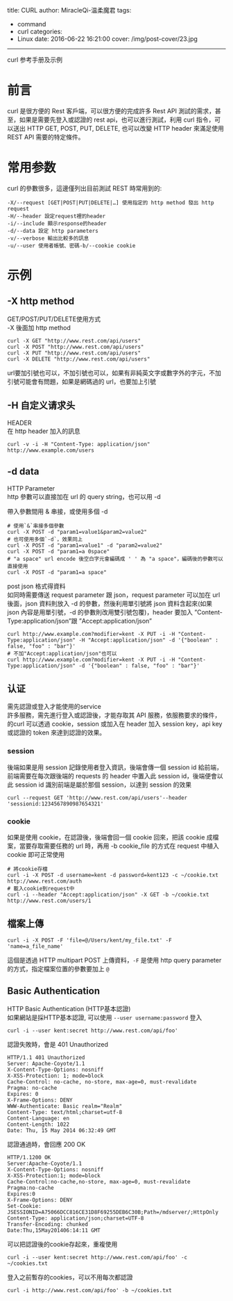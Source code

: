 title: CURL
author: MiracleQi-温柔魔君
tags:
  - command
  - curl
categories:
  - Linux
date: 2016-06-22 16:21:00
cover: /img/post-cover/23.jpg
---
curl 参考手册及示例

# 前言

curl 是很方便的 Rest 客戶端，可以很方便的完成許多 Rest API 測試的需求，甚至，如果是需要先登入或認證的 rest api，也可以進行測試，利用 curl 指令，可以送出 HTTP GET, POST, PUT, DELETE, 也可以改變 HTTP header 來滿足使用 REST API 需要的特定條件。

# 常用参数

curl 的參數很多，這邊僅列出目前測試 REST 時常用到的:

```
-X/--request [GET|POST|PUT|DELETE|…] 使用指定的 http method 發出 http request
-H/--header 設定request裡的header
-i/--include 顯示response的header
-d/--data 設定 http parameters
-v/--verbose 輸出比較多的訊息
-u/--user 使用者帳號、密碼-b/--cookie cookie
```

# 示例

## -X http method

GET/POST/PUT/DELETE使用方式  
-X 後面加 http method
```
curl -X GET "http://www.rest.com/api/users"
curl -X POST "http://www.rest.com/api/users"
curl -X PUT "http://www.rest.com/api/users"
curl -X DELETE "http://www.rest.com/api/users"
```
url要加引號也可以，不加引號也可以，如果有非純英文字或數字外的字元，不加引號可能會有問題，如果是網碼過的 url，也要加上引號

## -H 自定义请求头

HEADER  
在 http header 加入的訊息
```
curl -v -i -H "Content-Type: application/json" http://www.example.com/users
```

## -d data

HTTP Parameter  
http 參數可以直接加在 url 的 query string，也可以用 -d

帶入參數間用 & 串接，或使用多個 -d

```
# 使用`&`串接多個參數
curl -X POST -d "param1=value1&param2=value2"
# 也可使用多個`-d`，效果同上
curl -X POST -d "param1=value1" -d "param2=value2"
curl -X POST -d "param1=a 0space"
# "a space" url encode 後空白字元會編碼成 ' ' 為 "a space"，編碼後的參數可以直接使用
curl -X POST -d "param1=a space"
```
post json 格式得資料  
如同時需要傳送 request parameter 跟 json，request parameter 可以加在 url 後面，json 資料則放入 -d 的參數，然後利用單引號將 json 資料含起來(如果 json 內容是用單引號，-d 的參數則改用雙引號包覆)，header 要加入 ”Content-Type:application/json”跟 ”Accept:application/json”
```
curl http://www.example.com?modifier=kent -X PUT -i -H "Content-Type:application/json" -H "Accept:application/json" -d '{"boolean" : false, "foo" : "bar"}'
# 不加"Accept:application/json"也可以
curl http://www.example.com?modifier=kent -X PUT -i -H "Content-Type:application/json" -d '{"boolean" : false, "foo" : "bar"}'
```

## 认证

需先認證或登入才能使用的service  
許多服務，需先進行登入或認證後，才能存取其 API 服務，依服務要求的條件，的curl 可以透過 cookie，session 或加入在 header 加入 session key，api key 或認證的 token 來達到認證的效果。

### session

後端如果是用 session 記錄使用者登入資訊，後端會傳一個 session id 給前端，前端需要在每次跟後端的 requests 的 header 中置入此 session id，後端便會以此 session id 識別前端是屬於那個 session，以達到 session 的效果
```
curl --request GET 'http://www.rest.com/api/users'--header 'sessionid:1234567890987654321'
```
### cookie

如果是使用 cookie，在認證後，後端會回一個 cookie 回來，把該 cookie 成檔案，當要存取需要任務的 url 時，再用 -b cookie_file 的方式在 request 中植入 cookie 即可正常使用

```
# 將cookie存檔
curl -i -X POST -d username=kent -d password=kent123 -c ~/cookie.txt http://www.rest.com/auth
# 載入cookie到request中
curl -i --header "Accept:application/json" -X GET -b ~/cookie.txt http://www.rest.com/users/1
```

## 檔案上傳

```
curl -i -X POST -F 'file=@/Users/kent/my_file.txt' -F 'name=a_file_name'
```

這個是透過 HTTP multipart POST 上傳資料，```-F``` 是使用 http query parameter 的方式，指定檔案位置的參數要加上 ```@```

## Basic Authentication
HTTP Basic Authentication (HTTP基本認證)  
如果網站是採HTTP基本認證, 可以使用 ```--user username:password``` 登入
```
curl -i --user kent:secret http://www.rest.com/api/foo'
```
認證失敗時，會是 401 Unauthorized
```
HTTP/1.1 401 Unauthorized
Server: Apache-Coyote/1.1
X-Content-Type-Options: nosniff
X-XSS-Protection: 1; mode=block
Cache-Control: no-cache, no-store, max-age=0, must-revalidate
Pragma: no-cache
Expires: 0
X-Frame-Options: DENY
WWW-Authenticate: Basic realm="Realm"
Content-Type: text/html;charset=utf-8
Content-Language: en
Content-Length: 1022
Date: Thu, 15 May 2014 06:32:49 GMT
```
認證通過時，會回應 200 OK
```
HTTP/1.1200 OK
Server:Apache-Coyote/1.1
X-Content-Type-Options: nosniff
X-XSS-Protection:1; mode=block
Cache-Control:no-cache,no-store, max-age=0, must-revalidate
Pragma:no-cache
Expires:0
X-Frame-Options: DENY
Set-Cookie: JSESSIONID=A75066DCC816CE31D8F69255DEB6C30B;Path=/mdserver/;HttpOnly
Content-Type: application/json;charset=UTF-8
Transfer-Encoding: chunked
Date:Thu,15May201406:14:11 GMT
```
可以把認證後的cookie存起來，重複使用
```
curl -i --user kent:secret http://www.rest.com/api/foo' -c ~/cookies.txt
```
登入之前暫存的cookies，可以不用每次都認證
```
curl -i http://www.rest.com/api/foo' -b ~/cookies.txt
```